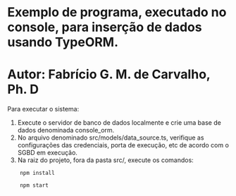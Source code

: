 # Exemplo de programa, executado no console, para inserção de dados usando TypeORM.

# Autor: Fabrício G. M. de Carvalho, Ph. D

Para executar o sistema:

1. Execute o servidor de banco de dados localmente e crie uma base de dados denominada console_orm.
1. No arquivo denominado src/models/data_source.ts, verifique as configurações das credenciais, porta de execução, etc  de acordo com o SGBD em execução.
1. Na raiz do projeto, fora da pasta src/, execute os comandos:
```console
    npm install
```
```console
    npm start
``` 